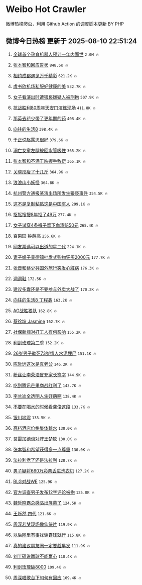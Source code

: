 # Weibo Hot Crawler 



微博热榜爬虫，利用 Github Action 的调度脚本更新 BY PHP 


## 微博今日热榜 更新于 2025-08-10 22:51:24 
1. [全球首个孕育机器人预计一年内面世](https://s.weibo.com/weibo?q=%23%E5%85%A8%E7%90%83%E9%A6%96%E4%B8%AA%E5%AD%95%E8%82%B2%E6%9C%BA%E5%99%A8%E4%BA%BA%E9%A2%84%E8%AE%A1%E4%B8%80%E5%B9%B4%E5%86%85%E9%9D%A2%E4%B8%96%23&t=31&band_rank=1&Refer=top) `2.0M 🔥` 

1. [张本智和回应告状](https://s.weibo.com/weibo?q=%23%E5%BC%A0%E6%9C%AC%E6%99%BA%E5%92%8C%E5%9B%9E%E5%BA%94%E5%91%8A%E7%8A%B6%23&t=31&band_rank=2&Refer=top) `848.6K 🔥` 

1. [相约成都遇见万千精彩](https://s.weibo.com/weibo?q=%23%E7%9B%B8%E7%BA%A6%E6%88%90%E9%83%BD%E9%81%87%E8%A7%81%E4%B8%87%E5%8D%83%E7%B2%BE%E5%BD%A9%23&t=31&band_rank=3&Refer=top) `621.2K 🔥` 

1. [虞书欣机场私服好健康的美](https://s.weibo.com/weibo?q=%E8%99%9E%E4%B9%A6%E6%AC%A3%E6%9C%BA%E5%9C%BA%E7%A7%81%E6%9C%8D%E5%A5%BD%E5%81%A5%E5%BA%B7%E7%9A%84%E7%BE%8E&t=31&band_rank=4&Refer=top) `532.7K 🔥` 

1. [女子看演出时遭猥亵嫌疑人被刑拘](https://s.weibo.com/weibo?q=%23%E5%A5%B3%E5%AD%90%E7%9C%8B%E6%BC%94%E5%87%BA%E6%97%B6%E9%81%AD%E7%8C%A5%E4%BA%B5%E5%AB%8C%E7%96%91%E4%BA%BA%E8%A2%AB%E5%88%91%E6%8B%98%23&t=31&band_rank=5&Refer=top) `507.9K 🔥` 

1. [抗战胜利80周年天安门演练现场](https://s.weibo.com/weibo?q=%23%E6%8A%97%E6%88%98%E8%83%9C%E5%88%A980%E5%91%A8%E5%B9%B4%E5%A4%A9%E5%AE%89%E9%97%A8%E6%BC%94%E7%BB%83%E7%8E%B0%E5%9C%BA%23&t=31&band_rank=6&Refer=top) `411.8K 🔥` 

1. [那英去花少带了更年期的药](https://s.weibo.com/weibo?q=%23%E9%82%A3%E8%8B%B1%E5%8E%BB%E8%8A%B1%E5%B0%91%E5%B8%A6%E4%BA%86%E6%9B%B4%E5%B9%B4%E6%9C%9F%E7%9A%84%E8%8D%AF%23&t=31&band_rank=7&Refer=top) `408.4K 🔥` 

1. [向往的生活8](https://s.weibo.com/weibo?q=%23%E5%90%91%E5%BE%80%E7%9A%84%E7%94%9F%E6%B4%BB8%23&t=31&band_rank=8&Refer=top) `398.4K 🔥` 

1. [于正说赵露思很好](https://s.weibo.com/weibo?q=%23%E4%BA%8E%E6%AD%A3%E8%AF%B4%E8%B5%B5%E9%9C%B2%E6%80%9D%E5%BE%88%E5%A5%BD%23&t=31&band_rank=9&Refer=top) `379.6K 🔥` 

1. [溺亡女童左腿被回水管吸住](https://s.weibo.com/weibo?q=%23%E6%BA%BA%E4%BA%A1%E5%A5%B3%E7%AB%A5%E5%B7%A6%E8%85%BF%E8%A2%AB%E5%9B%9E%E6%B0%B4%E7%AE%A1%E5%90%B8%E4%BD%8F%23&t=31&band_rank=10&Refer=top) `365.2K 🔥` 

1. [张本智和不满王皓握手敷衍](https://s.weibo.com/weibo?q=%E5%BC%A0%E6%9C%AC%E6%99%BA%E5%92%8C%E4%B8%8D%E6%BB%A1%E7%8E%8B%E7%9A%93%E6%8F%A1%E6%89%8B%E6%95%B7%E8%A1%8D&t=31&band_rank=11&Refer=top) `365.1K 🔥` 

1. [关晓彤瘦了十几斤](https://s.weibo.com/weibo?q=%23%E5%85%B3%E6%99%93%E5%BD%A4%E7%98%A6%E4%BA%86%E5%8D%81%E5%87%A0%E6%96%A4%23&t=31&band_rank=12&Refer=top) `364.9K 🔥` 

1. [浪浪山小妖怪](https://s.weibo.com/weibo?q=%23%E6%B5%AA%E6%B5%AA%E5%B1%B1%E5%B0%8F%E5%A6%96%E6%80%AA%23&t=31&band_rank=13&Refer=top) `364.8K 🔥` 

1. [杭州警方通报某演出场所发生猥亵事件](https://s.weibo.com/weibo?q=%23%E6%9D%AD%E5%B7%9E%E8%AD%A6%E6%96%B9%E9%80%9A%E6%8A%A5%E6%9F%90%E6%BC%94%E5%87%BA%E5%9C%BA%E6%89%80%E5%8F%91%E7%94%9F%E7%8C%A5%E4%BA%B5%E4%BA%8B%E4%BB%B6%23&t=31&band_rank=14&Refer=top) `354.5K 🔥` 

1. [这不是复制粘贴这是中国军人](https://s.weibo.com/weibo?q=%23%E8%BF%99%E4%B8%8D%E6%98%AF%E5%A4%8D%E5%88%B6%E7%B2%98%E8%B4%B4%E8%BF%99%E6%98%AF%E4%B8%AD%E5%9B%BD%E5%86%9B%E4%BA%BA%23&t=31&band_rank=15&Refer=top) `299.1K 🔥` 

1. [抠抠搜搜8年抠了49万](https://s.weibo.com/weibo?q=%E6%8A%A0%E6%8A%A0%E6%90%9C%E6%90%9C8%E5%B9%B4%E6%8A%A0%E4%BA%8649%E4%B8%87&t=31&band_rank=16&Refer=top) `277.4K 🔥` 

1. [女子试穿4条裤子留下血渍赔50元](https://s.weibo.com/weibo?q=%23%E5%A5%B3%E5%AD%90%E8%AF%95%E7%A9%BF4%E6%9D%A1%E8%A3%A4%E5%AD%90%E7%95%99%E4%B8%8B%E8%A1%80%E6%B8%8D%E8%B5%9450%E5%85%83%23&t=31&band_rank=17&Refer=top) `265.4K 🔥` 

1. [百果园 钟薛高](https://s.weibo.com/weibo?q=%E7%99%BE%E6%9E%9C%E5%9B%AD%20%E9%92%9F%E8%96%9B%E9%AB%98&t=31&band_rank=18&Refer=top) `256.6K 🔥` 

1. [网友票选可以出道的星二代](https://s.weibo.com/weibo?q=%23%E7%BD%91%E5%8F%8B%E7%A5%A8%E9%80%89%E5%8F%AF%E4%BB%A5%E5%87%BA%E9%81%93%E7%9A%84%E6%98%9F%E4%BA%8C%E4%BB%A3%23&t=31&band_rank=19&Refer=top) `224.1K 🔥` 

1. [妻子嫂子景德镇批发式购物狂买2000元](https://s.weibo.com/weibo?q=%23%E5%A6%BB%E5%AD%90%E5%AB%82%E5%AD%90%E6%99%AF%E5%BE%B7%E9%95%87%E6%89%B9%E5%8F%91%E5%BC%8F%E8%B4%AD%E7%89%A9%E7%8B%82%E4%B9%B02000%E5%85%83%23&t=31&band_rank=20&Refer=top) `177.7K 🔥` 

1. [张晋和蔡少芬国外旅行突发心脏病](https://s.weibo.com/weibo?q=%23%E5%BC%A0%E6%99%8B%E5%92%8C%E8%94%A1%E5%B0%91%E8%8A%AC%E5%9B%BD%E5%A4%96%E6%97%85%E8%A1%8C%E7%AA%81%E5%8F%91%E5%BF%83%E8%84%8F%E7%97%85%23&t=31&band_rank=21&Refer=top) `176.3K 🔥` 

1. [洞洞鞋](https://s.weibo.com/weibo?q=%E6%B4%9E%E6%B4%9E%E9%9E%8B&t=31&band_rank=22&Refer=top) `172.5K 🔥` 

1. [建议多囊还是不要参与外卖大战了](https://s.weibo.com/weibo?q=%23%E5%BB%BA%E8%AE%AE%E5%A4%9A%E5%9B%8A%E8%BF%98%E6%98%AF%E4%B8%8D%E8%A6%81%E5%8F%82%E4%B8%8E%E5%A4%96%E5%8D%96%E5%A4%A7%E6%88%98%E4%BA%86%23&t=31&band_rank=23&Refer=top) `170.2K 🔥` 

1. [向往的生活8 丁程鑫](https://s.weibo.com/weibo?q=%E5%90%91%E5%BE%80%E7%9A%84%E7%94%9F%E6%B4%BB8%20%E4%B8%81%E7%A8%8B%E9%91%AB&t=31&band_rank=24&Refer=top) `163.2K 🔥` 

1. [AG战胜狼队](https://s.weibo.com/weibo?q=%23AG%E6%88%98%E8%83%9C%E7%8B%BC%E9%98%9F%23&t=31&band_rank=25&Refer=top) `162.8K 🔥` 

1. [蔡徐坤 Jasmine](https://s.weibo.com/weibo?q=%E8%94%A1%E5%BE%90%E5%9D%A4%20Jasmine&t=31&band_rank=26&Refer=top) `162.7K 🔥` 

1. [社保新规对打工人有何影响](https://s.weibo.com/weibo?q=%23%E7%A4%BE%E4%BF%9D%E6%96%B0%E8%A7%84%E5%AF%B9%E6%89%93%E5%B7%A5%E4%BA%BA%E6%9C%89%E4%BD%95%E5%BD%B1%E5%93%8D%23&t=31&band_rank=27&Refer=top) `155.2K 🔥` 

1. [利剑玫瑰第二季](https://s.weibo.com/weibo?q=%23%E5%88%A9%E5%89%91%E7%8E%AB%E7%91%B0%E7%AC%AC%E4%BA%8C%E5%AD%A3%23&t=31&band_rank=28&Refer=top) `152.2K 🔥` 

1. [26岁男子勒死73岁情人水泥埋尸](https://s.weibo.com/weibo?q=%2326%E5%B2%81%E7%94%B7%E5%AD%90%E5%8B%92%E6%AD%BB73%E5%B2%81%E6%83%85%E4%BA%BA%E6%B0%B4%E6%B3%A5%E5%9F%8B%E5%B0%B8%23&t=31&band_rank=29&Refer=top) `151.1K 🔥` 

1. [陈哲远这次是真老公](https://s.weibo.com/weibo?q=%E9%99%88%E5%93%B2%E8%BF%9C%E8%BF%99%E6%AC%A1%E6%98%AF%E7%9C%9F%E8%80%81%E5%85%AC&t=31&band_rank=30&Refer=top) `146.2K 🔥` 

1. [粉丝让李荣浩冒充家长签字](https://s.weibo.com/weibo?q=%E7%B2%89%E4%B8%9D%E8%AE%A9%E6%9D%8E%E8%8D%A3%E6%B5%A9%E5%86%92%E5%85%85%E5%AE%B6%E9%95%BF%E7%AD%BE%E5%AD%97&t=31&band_rank=31&Refer=top) `144.9K 🔥` 

1. [吃到腾讯芒果商战红利了](https://s.weibo.com/weibo?q=%E5%90%83%E5%88%B0%E8%85%BE%E8%AE%AF%E8%8A%92%E6%9E%9C%E5%95%86%E6%88%98%E7%BA%A2%E5%88%A9%E4%BA%86&t=31&band_rank=32&Refer=top) `143.7K 🔥` 

1. [李兰迪全透明人生好萌啊](https://s.weibo.com/weibo?q=%E6%9D%8E%E5%85%B0%E8%BF%AA%E5%85%A8%E9%80%8F%E6%98%8E%E4%BA%BA%E7%94%9F%E5%A5%BD%E8%90%8C%E5%95%8A&t=31&band_rank=33&Refer=top) `138.4K 🔥` 

1. [不要在喝水的时候看龚俊这段](https://s.weibo.com/weibo?q=%E4%B8%8D%E8%A6%81%E5%9C%A8%E5%96%9D%E6%B0%B4%E7%9A%84%E6%97%B6%E5%80%99%E7%9C%8B%E9%BE%9A%E4%BF%8A%E8%BF%99%E6%AE%B5&t=31&band_rank=34&Refer=top) `133.7K 🔥` 

1. [银川地震](https://s.weibo.com/weibo?q=%E9%93%B6%E5%B7%9D%E5%9C%B0%E9%9C%87&t=31&band_rank=35&Refer=top) `133.5K 🔥` 

1. [高档酒店价格集体跳水](https://s.weibo.com/weibo?q=%23%E9%AB%98%E6%A1%A3%E9%85%92%E5%BA%97%E4%BB%B7%E6%A0%BC%E9%9B%86%E4%BD%93%E8%B7%B3%E6%B0%B4%23&t=31&band_rank=36&Refer=top) `130.0K 🔥` 

1. [莫雷加德谈对阵王楚钦](https://s.weibo.com/weibo?q=%23%E8%8E%AB%E9%9B%B7%E5%8A%A0%E5%BE%B7%E8%B0%88%E5%AF%B9%E9%98%B5%E7%8E%8B%E6%A5%9A%E9%92%A6%23&t=31&band_rank=37&Refer=top) `130.0K 🔥` 

1. [张本智和希望获得多一点尊重](https://s.weibo.com/weibo?q=%23%E5%BC%A0%E6%9C%AC%E6%99%BA%E5%92%8C%E5%B8%8C%E6%9C%9B%E8%8E%B7%E5%BE%97%E5%A4%9A%E4%B8%80%E7%82%B9%E5%B0%8A%E9%87%8D%23&t=31&band_rank=38&Refer=top) `130.0K 🔥` 

1. [法拉利老了还是法拉利](https://s.weibo.com/weibo?q=%E6%B3%95%E6%8B%89%E5%88%A9%E8%80%81%E4%BA%86%E8%BF%98%E6%98%AF%E6%B3%95%E6%8B%89%E5%88%A9&t=31&band_rank=39&Refer=top) `128.7K 🔥` 

1. [男子疑将660万彩票丢进洗衣机](https://s.weibo.com/weibo?q=%23%E7%94%B7%E5%AD%90%E7%96%91%E5%B0%86660%E4%B8%87%E5%BD%A9%E7%A5%A8%E4%B8%A2%E8%BF%9B%E6%B4%97%E8%A1%A3%E6%9C%BA%23&t=31&band_rank=40&Refer=top) `127.2K 🔥` 

1. [BLG对战WE](https://s.weibo.com/weibo?q=%23BLG%E5%AF%B9%E6%88%98WE%23&t=31&band_rank=41&Refer=top) `125.9K 🔥` 

1. [官方调查男子发布12字评论被拘](https://s.weibo.com/weibo?q=%23%E5%AE%98%E6%96%B9%E8%B0%83%E6%9F%A5%E7%94%B7%E5%AD%90%E5%8F%91%E5%B8%8312%E5%AD%97%E8%AF%84%E8%AE%BA%E8%A2%AB%E6%8B%98%23&t=31&band_rank=42&Refer=top) `125.0K 🔥` 

1. [魏哲鸣霸总感溢出屏幕了](https://s.weibo.com/weibo?q=%E9%AD%8F%E5%93%B2%E9%B8%A3%E9%9C%B8%E6%80%BB%E6%84%9F%E6%BA%A2%E5%87%BA%E5%B1%8F%E5%B9%95%E4%BA%86&t=31&band_rank=43&Refer=top) `124.5K 🔥` 

1. [王烁然 四代](https://s.weibo.com/weibo?q=%E7%8E%8B%E7%83%81%E7%84%B6%20%E5%9B%9B%E4%BB%A3&t=31&band_rank=44&Refer=top) `121.6K 🔥` 

1. [周深若梦现场像仙侠片](https://s.weibo.com/weibo?q=%E5%91%A8%E6%B7%B1%E8%8B%A5%E6%A2%A6%E7%8E%B0%E5%9C%BA%E5%83%8F%E4%BB%99%E4%BE%A0%E7%89%87&t=31&band_rank=45&Refer=top) `119.9K 🔥` 

1. [以后圈里有事找谢霆锋就行](https://s.weibo.com/weibo?q=%E4%BB%A5%E5%90%8E%E5%9C%88%E9%87%8C%E6%9C%89%E4%BA%8B%E6%89%BE%E8%B0%A2%E9%9C%86%E9%94%8B%E5%B0%B1%E8%A1%8C&t=31&band_rank=46&Refer=top) `115.8K 🔥` 

1. [真的建议朋友圈一定要趁早发](https://s.weibo.com/weibo?q=%E7%9C%9F%E7%9A%84%E5%BB%BA%E8%AE%AE%E6%9C%8B%E5%8F%8B%E5%9C%88%E4%B8%80%E5%AE%9A%E8%A6%81%E8%B6%81%E6%97%A9%E5%8F%91&t=31&band_rank=47&Refer=top) `111.9K 🔥` 

1. [刘丁硕说赢球不能赢心](https://s.weibo.com/weibo?q=%23%E5%88%98%E4%B8%81%E7%A1%95%E8%AF%B4%E8%B5%A2%E7%90%83%E4%B8%8D%E8%83%BD%E8%B5%A2%E5%BF%83%23&t=31&band_rank=48&Refer=top) `110.4K 🔥` 

1. [利剑玫瑰破8000](https://s.weibo.com/weibo?q=%23%E5%88%A9%E5%89%91%E7%8E%AB%E7%91%B0%E7%A0%B48000%23&t=31&band_rank=49&Refer=top) `109.4K 🔥` 

1. [周深唱歌台下句句有回应](https://s.weibo.com/weibo?q=%E5%91%A8%E6%B7%B1%E5%94%B1%E6%AD%8C%E5%8F%B0%E4%B8%8B%E5%8F%A5%E5%8F%A5%E6%9C%89%E5%9B%9E%E5%BA%94&t=31&band_rank=50&Refer=top) `109.4K 🔥` 

